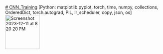 [# CNN_Training](https://www.claflin-computation.com/_files/ugd/81dd80_e12daf8e87c348c5a9347af693993739.pdf)
[Python: matplotlib.pyplot, torch, time, numpy, collections, OrderedDict, torch.autograd, PIL, lr_scheduler, copy, json, os]
<img width="110" alt="Screenshot 2023-12-11 at 8 20 20 PM" src="https://github.com/spawar2/CNN_Training/assets/25118302/6e3924bc-0384-4c91-b975-8e66823944a3">

